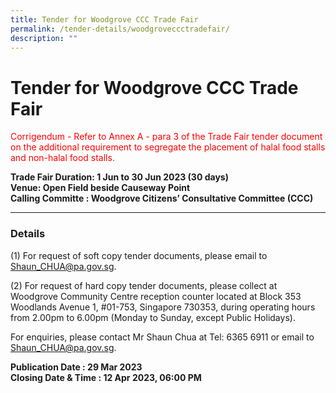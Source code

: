 ```yaml
---
title: Tender for Woodgrove CCC Trade Fair
permalink: /tender-details/woodgroveccctradefair/
description: ""
---
```

Tender for Woodgrove CCC Trade Fair
=======================================
<font color="#ff0000">Corrigendum -
Refer to Annex A - para 3 of the Trade Fair tender document on the additional requirement to segregate the placement of halal food stalls and non-halal food stalls. </font>

**Trade Fair Duration: 1 Jun to 30 Jun 2023 (30 days) <br>
Venue: Open Field beside Causeway Point  
Calling Committe : Woodgrove Citizens’ Consultative Committee (CCC)**

* * *

### Details
(1) For request of soft copy tender documents, please email to Shaun_CHUA@pa.gov.sg.

(2) For request of hard copy tender documents, please collect at Woodgrove Community Centre reception counter located at Block 353 Woodlands Avenue 1, #01-753, Singapore 730353, during operating hours from 2.00pm to 6.00pm (Monday to Sunday, except Public Holidays). 

For enquiries, please contact Mr Shaun Chua at Tel: 6365 6911 or email to Shaun_CHUA@pa.gov.sg.


**Publication Date : 29 Mar 2023** <br>
**Closing Date &amp; Time : 12 Apr 2023, 06:00 PM**